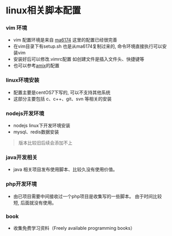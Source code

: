 # linux相关脚本配置

### vim 环境
 - vim 配置环境是来自 [ma6174](https://github.com/ma6174/vim) 这里的配置已经很完善
 - 在vim目录下有setup.sh 也是从ma6174复制过来的, 命令环境直接执行可以安装vim
 - 安装好后可以修改.vimrc配置 如创建文件是插入文件头、快捷键等
 - 也可以参考[amix](https://github.com/amix/vimrc)的配置

### linux环境安装
 - 配置主要是centOS7下写的, 可以不支持其他系统
 - 这部分主要包括 c、c++、git、svn 等相关的安装

### nodejs开发环境
 - nodejs linux下开发环境安装
 - mysql、redis数据安装
 > 版本比较旧后续会添加不上

### java开发相关
 - java 相关项目发布使用脚本、比较久没有使用价值。

### php开发环境
 - 由已项目需要中间接收过一个php项目是收集写的一些脚本。 
 由于时间比较短, 后面就没有使用。

### book
 - 收集免费学习资料（Freely available programming books）
